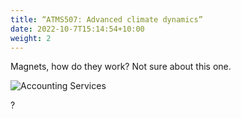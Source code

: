 ```yaml
---
title: “ATMS507: Advanced climate dynamics”
date: 2022-10-7T15:14:54+10:00
weight: 2
---
```


Magnets, how do they work? Not sure about this one.

![Accounting Services](/images/austin-distel-nGc5RT2HmF0-unsplash.jpg)

?
